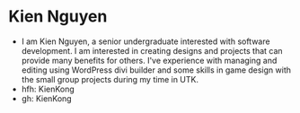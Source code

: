 Kien Nguyen
===
* I am Kien Nguyen, a senior undergraduate interested with software development. I am interested in creating designs and projects that can provide many benefits for others. I've experience with managing and editing using WordPress divi builder and some skills in game design with the small group projects during my time in UTK.
* hfh: KienKong
* gh: KienKong
